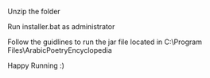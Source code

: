 Unzip the folder 

Run installer.bat as administrator

Follow the guidlines to run the jar file located in C:\Program Files\ArabicPoetryEncyclopedia

Happy Running :)